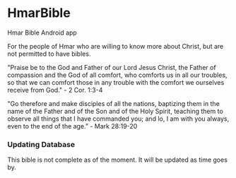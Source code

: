 # HmarBible
Hmar Bible Android app

For the people of Hmar who are willing to know more about Christ, but are not permitted to have bibles.

"Praise be to the God and Father of our Lord Jesus Christ, the Father of compassion and the God of all comfort, who comforts us in all our troubles, so that we can comfort those in any trouble with the comfort we ourselves receive from God." - 2 Cor. 1:3-4

"Go therefore and make disciples of all the nations, baptizing them in the name of the Father and of the Son and of the Holy Spirit, teaching them to observe all things that I have commanded you; and lo, I am with you always, even to the end of the age.” - Mark 28:19-20

### Updating Database
This bible is not complete as of the moment. It will be updated as time goes by.
